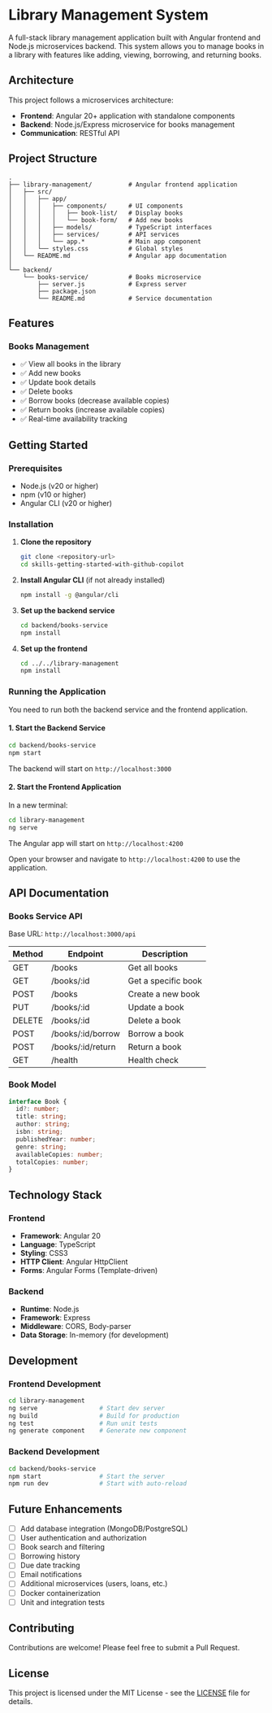 # Library Management System

A full-stack library management application built with Angular frontend and Node.js microservices backend. This system allows you to manage books in a library with features like adding, viewing, borrowing, and returning books.

## Architecture

This project follows a microservices architecture:

- **Frontend**: Angular 20+ application with standalone components
- **Backend**: Node.js/Express microservice for books management
- **Communication**: RESTful API

## Project Structure

```
.
├── library-management/          # Angular frontend application
│   ├── src/
│   │   ├── app/
│   │   │   ├── components/      # UI components
│   │   │   │   ├── book-list/   # Display books
│   │   │   │   └── book-form/   # Add new books
│   │   │   ├── models/          # TypeScript interfaces
│   │   │   ├── services/        # API services
│   │   │   └── app.*            # Main app component
│   │   └── styles.css           # Global styles
│   └── README.md                # Angular app documentation
│
└── backend/
    └── books-service/           # Books microservice
        ├── server.js            # Express server
        ├── package.json
        └── README.md            # Service documentation
```

## Features

### Books Management
- ✅ View all books in the library
- ✅ Add new books
- ✅ Update book details
- ✅ Delete books
- ✅ Borrow books (decrease available copies)
- ✅ Return books (increase available copies)
- ✅ Real-time availability tracking

## Getting Started

### Prerequisites

- Node.js (v20 or higher)
- npm (v10 or higher)
- Angular CLI (v20 or higher)

### Installation

1. **Clone the repository**
   ```bash
   git clone <repository-url>
   cd skills-getting-started-with-github-copilot
   ```

2. **Install Angular CLI** (if not already installed)
   ```bash
   npm install -g @angular/cli
   ```

3. **Set up the backend service**
   ```bash
   cd backend/books-service
   npm install
   ```

4. **Set up the frontend**
   ```bash
   cd ../../library-management
   npm install
   ```

### Running the Application

You need to run both the backend service and the frontend application.

#### 1. Start the Backend Service

```bash
cd backend/books-service
npm start
```

The backend will start on `http://localhost:3000`

#### 2. Start the Frontend Application

In a new terminal:

```bash
cd library-management
ng serve
```

The Angular app will start on `http://localhost:4200`

Open your browser and navigate to `http://localhost:4200` to use the application.

## API Documentation

### Books Service API

Base URL: `http://localhost:3000/api`

| Method | Endpoint              | Description                    |
|--------|-----------------------|--------------------------------|
| GET    | /books                | Get all books                  |
| GET    | /books/:id            | Get a specific book            |
| POST   | /books                | Create a new book              |
| PUT    | /books/:id            | Update a book                  |
| DELETE | /books/:id            | Delete a book                  |
| POST   | /books/:id/borrow     | Borrow a book                  |
| POST   | /books/:id/return     | Return a book                  |
| GET    | /health               | Health check                   |

### Book Model

```typescript
interface Book {
  id?: number;
  title: string;
  author: string;
  isbn: string;
  publishedYear: number;
  genre: string;
  availableCopies: number;
  totalCopies: number;
}
```

## Technology Stack

### Frontend
- **Framework**: Angular 20
- **Language**: TypeScript
- **Styling**: CSS3
- **HTTP Client**: Angular HttpClient
- **Forms**: Angular Forms (Template-driven)

### Backend
- **Runtime**: Node.js
- **Framework**: Express
- **Middleware**: CORS, Body-parser
- **Data Storage**: In-memory (for development)

## Development

### Frontend Development

```bash
cd library-management
ng serve                 # Start dev server
ng build                 # Build for production
ng test                  # Run unit tests
ng generate component    # Generate new component
```

### Backend Development

```bash
cd backend/books-service
npm start                # Start the server
npm run dev              # Start with auto-reload
```

## Future Enhancements

- [ ] Add database integration (MongoDB/PostgreSQL)
- [ ] User authentication and authorization
- [ ] Book search and filtering
- [ ] Borrowing history
- [ ] Due date tracking
- [ ] Email notifications
- [ ] Additional microservices (users, loans, etc.)
- [ ] Docker containerization
- [ ] Unit and integration tests

## Contributing

Contributions are welcome! Please feel free to submit a Pull Request.

## License

This project is licensed under the MIT License - see the [LICENSE](LICENSE) file for details.
